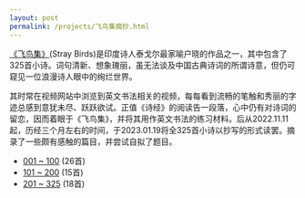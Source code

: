```yaml
---
layout: post
permalink: /projects/飞鸟集摘抄.html
---
```


[《飞鸟集》](https://book.douban.com/subject/4243288/)(Stray Birds)是印度诗人泰戈尔最家喻户晓的作品之一，其中包含了325首小诗。词句清新、想象瑰丽，虽无法谈及中国古典诗词的所谓诗意，但仍可窥见一位浪漫诗人眼中的绚烂世界。

其时常在视频网站中浏览到英文书法相关的视频，每每看到流畅的笔触和秀丽的字迹总感到意犹未尽、跃跃欲试。正值《诗经》的阅读告一段落，心中仍有对诗词的留恋，因而着眼于《飞鸟集》，并将其用作英文书法的练习材料。后从2022.11.11起，历经三个月左右的时间，于2023.01.19将全325首小诗以抄写的形式读罢。摘录了一些颇有感触的篇目，并尝试自拟了题目。

- [001 ~ 100](/2022/11/30/stray-birds-excerpts-1.html) (26首)
- [101 ~ 200](/2022/12/21/stray-birds-excerpts-2.html) (15首)
- [201 ~ 325](/2023/01/19/stray-birds-excerpts-3.html) (18首)
